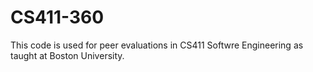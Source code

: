 # CS411-360
This code is used for peer evaluations in CS411 Softwre Engineering as taught at Boston University.
